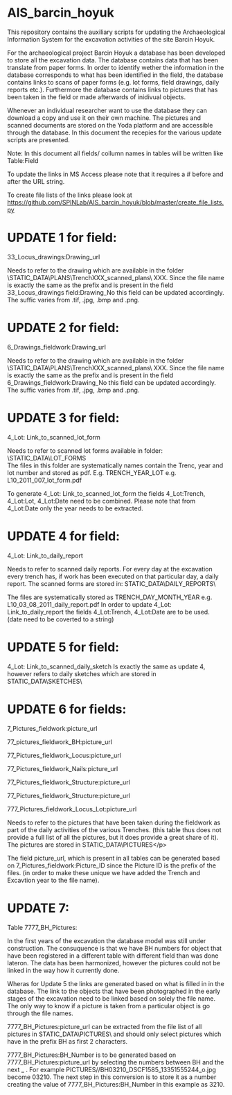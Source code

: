 # AIS_barcin_hoyuk
This repository contains the auxiliary scripts for updating the Archaeological Information System for the excavation activities of the site Barcin Hoyuk. 

For the archaeological project Barcin Hoyuk a database has been developed to store all the excavation data. The database contains data that has been translate from paper forms. In order to identify wether the information in the database corresponds to what has been identified in the field, the database contains links to scans of paper forms (e.g. lot forms, field drawings, daily reports etc.). Furthermore the database contains links to pictures that has been taken in the field or made afterwards of inidivual objects.

Whenever an individual researcher want to use the database they can download a copy and use it on their own machine. The pictures and scanned documents are stored on the Yoda platform and are accessible through the database.
In this document the recepies for the various update scripts are presented.

Note: In this document all fields/ collumn names in tables will be written like Table:Field

To update the links in MS Access please note that it requires a # before and after the URL string.

To create file lists of the links please look at https://github.com/SPINLab/AIS_barcin_hoyuk/blob/master/create_file_lists.py 

# UPDATE 1 for field: 
33_Locus_drawings:Drawing_url

Needs to refer to the drawing which are available in the folder \STATIC_DATA\PLANS\TrenchXXX_scanned_plans\ XXX. Since the file name is exactly the same as the prefix and is present in the field 33_Locus_drawings field:Drawing_No this field can be updated accordingly. The suffic varies from .tif, .jpg, .bmp and .png.


# UPDATE 2 for field: 
6_Drawings_fieldwork:Drawing_url

Needs to refer to the drawing which are available in the folder \STATIC_DATA\PLANS\TrenchXXX_scanned_plans\ XXX. Since the file name is exactly the same as the prefix and is present in the field 6_Drawings_fieldwork:Drawing_No this field can be updated accordingly. The suffic varies from .tif, .jpg, .bmp and .png.


# UPDATE 3 for field: 	
4_Lot: Link_to_scanned_lot_form

Needs to refer to scanned lot forms available in folder: \STATIC_DATA\LOT_FORMS\
The files in this folder are systematically names contain the Trenc, year and lot number and stored as pdf. E.g. TRENCH_YEAR_LOT e.g. L10_2011_007_lot_form.pdf

To generate 4_Lot: Link_to_scanned_lot_form  the fields  4_Lot:Trench, 4_Lot:Lot, 4_Lot:Date need to be combined. Please note that from 4_Lot:Date only the year needs to be extracted.


# UPDATE 4 for field:	
4_Lot: Link_to_daily_report

Needs to refer to scanned daily reports. For every day at the excavation every trench has, if work has been executed on that particular day, a daily report. The scanned forms are stored in:
STATIC_DATA\DAILY_REPORTS\

The files are systematically stored as TRENCH_DAY_MONTH_YEAR e.g. L10_03_08_2011_daily_report.pdf
In order to update 4_Lot: Link_to_daily_report the fields 4_Lot:Trench, 4_Lot:Date are to be used. (date need to be coverted to a string)


# UPDATE 5 for field: 
4_Lot: Link_to_scanned_daily_sketch 
Is exactly the same as update 4, however refers to daily sketches which are stored in STATIC_DATA\SKETCHES\


# UPDATE 6 for fields:

7_Pictures_fieldwork:picture_url </p>
77_pictures_fieldwork_BH:picture_url</p>
77_Pictures_fieldwork_Locus:picture_url</p>
77_Pictures_fieldwork_Nails:picture_url</p>
77_Pictures_fieldwork_Structure:picture_url</p>
77_Pictures_fieldwork_Structure:picture_url</p>
777_Pictures_fieldwork_Locus_Lot:picture_url</p>

Needs to refer to the pictures that have been taken during the fieldwork as part of the daily activities of the various Trenches. (this table thus does not provide a full list of all the pictures, but it does provide a great share of it). 
The pictures are stored in STATIC_DATA\PICTURES\</p>

The field picture_url, which is present in all tables can be generated based on 7_Pictures_fieldwork:Picture_ID since the Picture ID is the prefix of the files. (in order to make these unique we have added the Trench and Excavtion year to the file name).


# UPDATE 7:

Table 7777_BH_Pictures:</p>

In the first years of the excavation the database model was still under construction. The consuquence is that we have BH numbers for object that have been registered in a different table with different field than was done lateron. The data has been harmonized, however the pictures could not be linked in the way how it currently done.</p></p>

Wheras for Update 5 the links are generated based on what is filled in in the database. The link to the objects that have been photographed in the early stages of the excavation need to be linked based on solely the file name. The only way to know if a picture is taken from a particular object is go through the file names.</p>

7777_BH_Pictures:picture_url can be extracted from the file list of all pictures in STATIC_DATA\PICTURES\ and should only select pictures which have in the prefix BH as first 2 characters.</p>

7777_BH_Pictures:BH_Number is to be generated based on 7777_BH_Pictures:picture_url by selecting the numbers between BH and the next _ . For example PICTURES//BH03210_DSCF1585_13351555244_o.jpg become 03210. The next step in this conversion is to store it as a number creating the value of 7777_BH_Pictures:BH_Number in this example as 3210.</p> 


